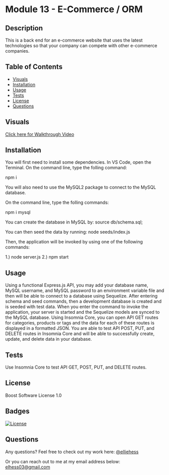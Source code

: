 # Module 13 - E-Commerce / ORM 

## Description

This is a back end for an e-commerce website that uses the latest technologies so that your company can compete with other e-commerce companies. 


## Table of Contents 

- [Visuals](#visuals)
- [Installation](#installation)
- [Usage](#usage)
- [Tests](#tests)
- [License](#license)
- [Questions](#questions)

## Visuals


[Click here for Walkthrough Video](https://user-images.githubusercontent.com/118075347/222032071-a174818d-710b-48a3-8cb9-e76a0ef6768a.mp4)


## Installation

You will first need to install some dependencies.
In VS Code, open the Terminal. 
On the command line, type the folling command:

npm i 

You will also need to use the MySQL2 package to connect to the MySQL database.

On the command line, type the folling commands:

npm i mysql 

You can create the database in MySQL by:
source db/schema.sql;

You can then seed the data by running: 
node seeds/index.js

Then, the application will be invoked by using one of the following commands:

1.) node server.js
2.) npm start 

## Usage

Using a functional Express.js API, you may add your database name, MySQL username, and MySQL password to an environment variable file and then will be able to connect to a database using Sequelize. After entering schema and seed commands, then a development database is created and is seeded with test data. When you enter the command to invoke the application, your server is started and the Sequelize models are synced to the MySQL database.
Using Insomnia Core, you can open API GET routes for categories, products or tags and the data for each of these routes is displayed in a formatted JSON. You are able to test API POST, PUT, and DELETE routes in Insomnia Core
and will be able to successfully create, update, and delete data in your database.

## Tests 

Use Insomnia Core to test API GET, POST, PUT, and DELETE routes. 

## License

Boost Software License 1.0

## Badges

[![License](https://img.shields.io/badge/License-Boost_1.0-lightblue.svg)](https://www.boost.org/LICENSE_1_0.txt)

## Questions 

Any questions? 
Feel free to check out my work here:
[@elliehess](@elliehess)

Or you can reach out to me at my email address below:
elhess03@gmail.com
